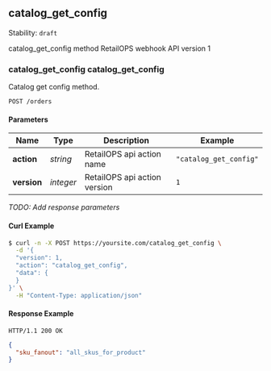 ## <a name="resource-catalog_get_config_v1">catalog_get_config</a>

Stability: `draft`

catalog_get_config method RetailOPS webhook API version 1

### catalog_get_config catalog_get_config

Catalog get config method.

```
POST /orders
```

#### Parameters

| Name | Type | Description | Example |
| ------- | ------- | ------- | ------- |
| **action** | *string* | RetailOPS api action name | `"catalog_get_config"` |
| **version** | *integer* | RetailOPS api action version | `1` |


*TODO: Add response parameters*

#### Curl Example

```bash
$ curl -n -X POST https://yoursite.com/catalog_get_config \
  -d '{
  "version": 1,
  "action": "catalog_get_config",
  "data": {
  }
}' \
  -H "Content-Type: application/json"
```


#### Response Example

```
HTTP/1.1 200 OK
```

```json
{
  "sku_fanout": "all_skus_for_product"
}
```

